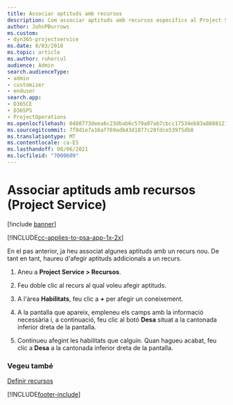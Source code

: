 ```yaml
---
title: Associar aptituds amb recursos
description: Com associar aptituds amb recursos específics al Project Service
author: JohnPBurrows
ms.custom:
- dyn365-projectservice
ms.date: 8/03/2018
ms.topic: article
ms.author: ruhercul
audience: Admin
search.audienceType:
- admin
- customizer
- enduser
search.app:
- D365CE
- D365PS
- ProjectOperations
ms.openlocfilehash: 0488773deea6c23dbab6c579a07ab7cbcc17534eb83a8888121160865cfd2706
ms.sourcegitcommit: 7f8d1e7a16af769adb43d1877c28fdce53975db8
ms.translationtype: MT
ms.contentlocale: ca-ES
ms.lasthandoff: 08/06/2021
ms.locfileid: "7000609"
---
```

# <a name="associate-skills-with-resources-project-service"></a>Associar aptituds amb recursos (Project Service)

[!include [banner](../includes/psa-now-project-operations.md)]

[!INCLUDE[cc-applies-to-psa-app-1x-2x](../includes/cc-applies-to-psa-app-1x-2x.md)]

En el pas anterior, ja heu associat algunes aptituds amb un recurs nou. De tant en tant, haureu d'afegir aptituds addicionals a un recurs.  
  
1.  Aneu a **Project Service > Recursos**.  
  
2.  Feu doble clic al recurs al qual voleu afegir aptituds.  
  
3.  A l'àrea **Habilitats**, feu clic a **+** per afegir un coneixement.  
  
4.  A la pantalla que apareix, empleneu els camps amb la informació necessària i, a continuació, feu clic al botó **Desa** situat a la cantonada inferior dreta de la pantalla.  
  
5.  Continueu afegint les habilitats que calguin. Quan hagueu acabat, feu clic a **Desa** a la cantonada inferior dreta de la pantalla.  
  
### <a name="see-also"></a>Vegeu també  
 [Definir recursos](../psa/set-up-resources.md)


[!INCLUDE[footer-include](../includes/footer-banner.md)]